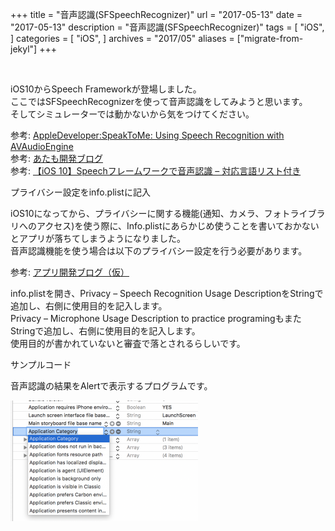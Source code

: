 +++
title = "音声認識(SFSpeechRecognizer)"
url = "2017-05-13"
date = "2017-05-13"
description = "音声認識(SFSpeechRecognizer)"
tags = [
    "iOS",
]
categories = [
    "iOS",
]
archives = "2017/05"
aliases = ["migrate-from-jekyl"]
+++

<br>

iOS10からSpeech Frameworkが登場しました。  
ここではSFSpeechRecognizerを使って音声認識をしてみようと思います。  
そしてシミュレーターでは動かないから気をつけてください。  



参考: [AppleDeveloper:SpeakToMe: Using Speech Recognition with AVAudioEngine](https://developer.apple.com/library/archive/samplecode/SpeakToMe/Introduction/Intro.html)  
参考: [あたも開発ブログ](http://atamo-dev.hatenablog.com/entry/2016/07/20/200650)  
参考: [【iOS 10】Speechフレームワークで音声認識 – 対応言語リスト付き](http://shu223.hatenablog.com/entry/20160615/1466036672)

プライバシー設定をinfo.plistに記入

iOS10になってから、プライバシーに関する機能(通知、カメラ、フォトライブラリへのアクセス)を使う際に、Info.plistにあらかじめ使うことを書いておかないとアプリが落ちてしまうようになりました。  
音声認識機能を使う場合は以下のプライバシー設定を行う必要があります。  

参考: [アプリ開発ブログ（仮）](http://galakutaapp.blogspot.com/2016/09/plist.html)

info.plistを開き、Privacy – Speech Recognition Usage DescriptionをStringで追加し、右側に使用目的を記入します。  
Privacy – Microphone Usage Description to practice programingもまたStringで追加し、右側に使用目的を記入します。  
使用目的が書かれていないと審査で落とされるらしいです。  


サンプルコード

音声認識の結果をAlertで表示するプログラムです。

![alt](1.png)

<script src="https://gist.github.com/O-Junpei/cecd673920cab46a0bcfc67162f43fe4.js"></script>
